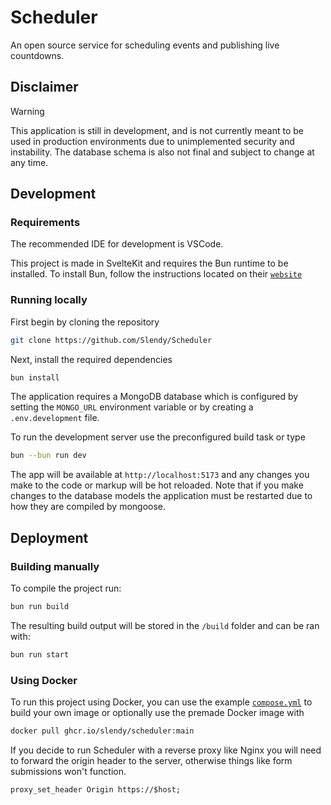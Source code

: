 # Scheduler

An open source service for scheduling events and publishing live countdowns.

## Disclaimer
> [!WARNING]
> This application is still in development, and is not currently meant to be used in production environments due to unimplemented security and instability. 
> The database schema is also not final and subject to change at any time.


## Development

### Requirements

The recommended IDE for development is VSCode.

This project is made in SvelteKit and requires the Bun runtime to be installed. To install Bun, follow the instructions located on their [`website`](https://bun.sh)

### Running locally

First begin by cloning the repository
```bash
git clone https://github.com/Slendy/Scheduler
```
Next, install the required dependencies
```bash
bun install
```

The application requires a MongoDB database which is configured by setting the `MONGO_URL` environment variable or by creating a `.env.development` file.

To run the development server use the preconfigured build task or type
```bash
bun --bun run dev
```
The app will be available at `http://localhost:5173` and any changes you make to the code or markup will be hot reloaded. Note that if you make changes to the database models the application must be restarted due to how they are compiled by mongoose.

## Deployment
### Building manually
To compile the project run:
```bash
bun run build
```
The resulting build output will be stored in the `/build` folder and can be ran with:
```bash
bun run start
```

### Using Docker
To run this project using Docker, you can use the example [`compose.yml`](https://github.com/Slendy/Scheduler/compose.yml) to build your own image or optionally use the premade Docker image with 
```bash
docker pull ghcr.io/slendy/scheduler:main
``` 
If you decide to run Scheduler with a reverse proxy like Nginx you will need to forward the origin header to the server, otherwise things like form submissions won't function.
```
proxy_set_header Origin https://$host;
```